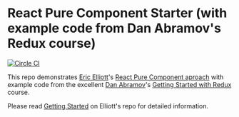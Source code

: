 # React Pure Component Starter (with example code from Dan Abramov's Redux course)
[![Circle CI](https://circleci.com/gh/esroyo/react-pure-component-starter.svg?style=svg)](https://circleci.com/gh/esroyo/react-pure-component-starter)

This repo demonstrates [Eric Elliott](https://ericelliottjs.com/)'s [React Pure Component aproach](https://github.com/ericelliott/react-pure-component-starter) with example code from the excellent [Dan Abramov](https://github.com/gaearon)'s [Getting Started with Redux](https://egghead.io/series/getting-started-with-redux) course.

Please read [Getting Started](https://github.com/ericelliott/react-pure-component-starter#getting-started) on Elliott's repo for detailed information.
